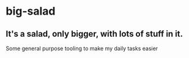 # big-salad
It's a salad, only bigger, with lots of stuff in it.
---
Some general purpose tooling to make my daily tasks easier
